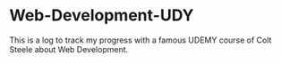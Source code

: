 # Web-Development-UDY
This is a log to track my progress with a famous UDEMY course of Colt Steele about Web Development.
